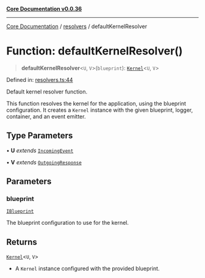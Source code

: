[**Core Documentation v0.0.36**](../../README.md)

***

[Core Documentation](../../modules.md) / [resolvers](../README.md) / defaultKernelResolver

# Function: defaultKernelResolver()

> **defaultKernelResolver**\<`U`, `V`\>(`blueprint`): [`Kernel`](../../Kernel/classes/Kernel.md)\<`U`, `V`\>

Defined in: [resolvers.ts:44](https://github.com/stonemjs/core/blob/9f959fbf0878444ad50749e09c8b1ee612a83d71/src/resolvers.ts#L44)

Default kernel resolver function.

This function resolves the kernel for the application, using the blueprint configuration.
It creates a `Kernel` instance with the given blueprint, logger, container, and an event emitter.

## Type Parameters

• **U** *extends* [`IncomingEvent`](../../events/IncomingEvent/classes/IncomingEvent.md)

• **V** *extends* [`OutgoingResponse`](../../events/OutgoingResponse/classes/OutgoingResponse.md)

## Parameters

### blueprint

[`IBlueprint`](../../declarations/type-aliases/IBlueprint.md)

The blueprint configuration to use for the kernel.

## Returns

[`Kernel`](../../Kernel/classes/Kernel.md)\<`U`, `V`\>

- A `Kernel` instance configured with the provided blueprint.
